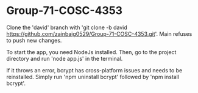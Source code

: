 # Group-71-COSC-4353

Clone the 'david' branch with 'git clone -b david https://github.com/zainbaig0529/Group-71-COSC-4353.git'. Main refuses to push new changes.

To start the app, you need NodeJs installed. Then, go to the project directory and run 'node app.js' in the terminal.

If it throws an error, bcrypt has cross-platform issues and needs to be reinstalled. Simply run 'npm uninstall bcrypt' followed by 'npm install bcrypt'.
